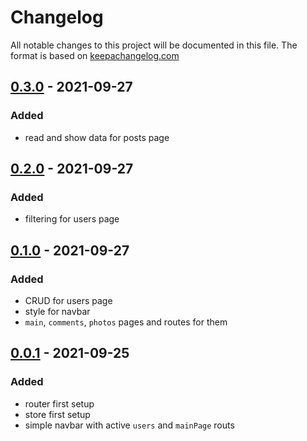 # Changelog

All notable changes to this project will be documented in this file. 
The format is based on [keepachangelog.com]

[keepachangelog.com]:https://keepachangelog.com/en/1.0.0/

## [0.3.0] - 2021-09-27

### Added

- read and show data for posts page

## [0.2.0] - 2021-09-27

### Added

- filtering for users page

## [0.1.0] - 2021-09-27

### Added

- CRUD for users page
- style for navbar
- `main`, `comments`, `photos` pages and routes for them

## [0.0.1] - 2021-09-25

### Added

- router first setup
- store first setup
- simple navbar with active `users` and `mainPage` routs

[0.0.1]: https://github.com/NaMax66/affluent-test/releases/tag/v0.0.1
[0.1.0]: https://github.com/NaMax66/affluent-test/compare/v0.0.1...v0.1.0
[0.2.0]: https://github.com/NaMax66/affluent-test/compare/v0.1.0...v0.2.0
[0.3.0]: https://github.com/NaMax66/affluent-test/compare/v0.2.0...v0.3.0
